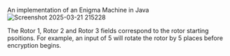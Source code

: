 An implementation of an Enigma Machine in Java
![Screenshot 2025-03-21 215228](https://github.com/user-attachments/assets/e5ee823a-26b7-4da7-a652-ef77e03b9d02)

The Rotor 1, Rotor 2 and Rotor 3 fields correspond to the rotor starting psoitions. For example,
an input of 5 will rotate the rotor by 5 places before encryption begins.
